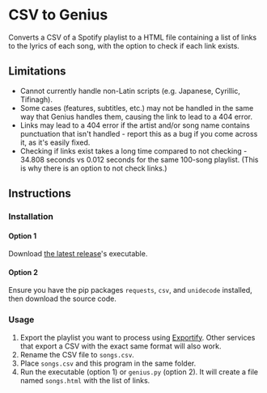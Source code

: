 # CSV to Genius
 Converts a CSV of a Spotify playlist to a HTML file containing a list of links to the lyrics of each song, with the option to check if each link exists.

## Limitations
- Cannot currently handle non-Latin scripts (e.g. Japanese, Cyrillic, Tifinagh).
- Some cases (features, subtitles, etc.) may not be handled in the same way that Genius handles them, causing the link to lead to a 404 error.
- Links may lead to a 404 error if the artist and/or song name contains punctuation that isn't handled - report this as a bug if you come across it, as it's easily fixed.
- Checking if links exist takes a long time compared to not checking - 34.808 seconds vs 0.012 seconds for the same 100-song playlist. (This is why there is an option to not check links.)

## Instructions
### Installation
#### Option 1
Download [the latest release](https://github.com/suntooth/csv-to-genius/releases/latest)'s executable.

#### Option 2
Ensure you have the pip packages `requests`, `csv`, and `unidecode` installed, then download the source code.

### Usage
1. Export the playlist you want to process using [Exportify](https://exportify.app/). Other services that export a CSV with the exact same format will also work.
2. Rename the CSV file to `songs.csv`.
3. Place `songs.csv` and this program in the same folder.
4. Run the executable (option 1) or `genius.py` (option 2). It will create a file named `songs.html` with the list of links.

